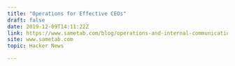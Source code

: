 ```yaml
---
title: "Operations for Effective CEOs"
draft: false
date: 2019-12-09T14:11:22Z
link: https://www.sametab.com/blog/operations-and-internal-communication-strategies-for-effective-ceos?utm_medium=RSS&utm_source=hune
site: www.sametab.com
topic: Hacker News  

---
```

